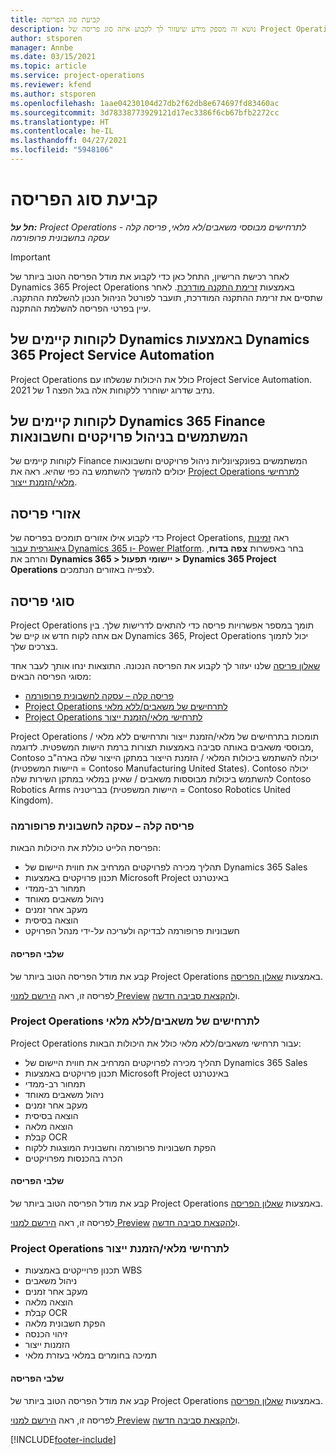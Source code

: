 ```yaml
---
title: קביעת סוג הפריסה
description: נושא זה מספק מידע שיעזור לך לקבוע איזה סוג פריסה של Project Operations מתאים לחברה שלך.
author: stsporen
manager: Annbe
ms.date: 03/15/2021
ms.topic: article
ms.service: project-operations
ms.reviewer: kfend
ms.author: stsporen
ms.openlocfilehash: 1aae04230104d27db2f62db8e674697fd83460ac
ms.sourcegitcommit: 3d78338773929121d17ec3386f6cb67bfb2272cc
ms.translationtype: HT
ms.contentlocale: he-IL
ms.lasthandoff: 04/27/2021
ms.locfileid: "5948106"
---
```

# <a name="determine-your-deployment-type"></a>קביעת סוג הפריסה

_**חל על:** Project Operations לתרחישים מבוססי משאבים/לא מלאי, פריסה קלה - עסקה בחשבונית פרופורמה_

> [!IMPORTANT]
> לאחר רכישת הרישיון, התחל כאן כדי לקבוע את מודל הפריסה הטוב ביותר של Dynamics 365 Project Operations באמצעות [זרימת התקנה מודרכת](https://aka.ms/provisionprojectoperations).
> לאחר שתסיים את זרימת ההתקנה המודרכת, תועבר לפורטל הניהול הנכון להשלמת ההתקנה. עיין בפרטי הפריסה להשלמת ההתקנה.


## <a name="existing-customers-of-dynamics-using-dynamics-365-project-service-automation"></a>לקוחות קיימים של Dynamics באמצעות Dynamics 365 Project Service Automation
Project Operations כולל את היכולות שנשלחו עם Project Service Automation. נתיב שדרוג ישוחרר ללקוחות אלה בגל הפצה 1 של 2021.

## <a name="existing-customers-of-dynamics-365-finance-using-project-management-and-accounting"></a>לקוחות קיימים של Dynamics 365 Finance המשתמשים בניהול פרויקטים וחשבונאות 

לקוחות קיימים של Finance המשתמשים בפונקציונליות ניהול פרויקטים וחשבונאות יכולים להמשיך להשתמש בה כפי שהיא. ראה את [Project Operations לתרחישי מלאי/הזמנת ייצור](#pma).


## <a name="deployment-regions"></a>אזורי פריסה
כדי לקבוע אילו אזורים תומכים בפריסה של Project Operations, ראה [זמינות גיאוגרפית עבור Dynamics 365 ו- Power Platform](https://dynamics.microsoft.com/en-us/geographic-availability/). בחר באפשרות **צפה בדוח**, והרחב את **Dynamics 365 > יישומי תפעול > Dynamics 365 Project Operations** לצפייה באזורים הנתמכים.

## <a name="deployment-types"></a>סוגי פריסה
Project Operations תומך במספר אפשרויות פריסה כדי להתאים לדרישות שלך. בין אם אתה לקוח חדש או קיים של Dynamics 365, ‏Project Operations יכול לתמוך בצרכים שלך.

[שאלון פריסה](https://aka.ms/provisionprojectoperations) שלנו יעזור לך לקבוע את הפריסה הנכונה. התוצאות ינחו אותך לעבר אחד מסוגי הפריסה הבאים:

- [פריסה קלה – עסקה לחשבונית פרופורמה](#lite)
- [Project Operations לתרחישים של משאבים/ללא מלאי](#integrated)
- [Project Operations לתרחישי מלאי/הזמנת ייצור](#pma)

Project Operations תומכות בתרחישים של מלאי/הזמנת ייצור ותרחישים ללא מלאי / מבוססי משאבים באותה סביבה באמצעות תצורות ברמת הישות המשפטית. לדוגמה, Contoso יכולה להשתמש ביכולות המלאי / הזמנת הייצור במתקן הייצור שלה בארה"ב (היישות המשפטית = Contoso Manufacturing United States). Contoso יכולה להשתמש ביכולות מבוססות משאבים / שאינן במלאי במתקן השירות שלה Contoso Robotics Arms בבריטניה (היישות המשפטית = Contoso Robotics United Kingdom).

### <a name="lite-deployment---deal-to-proforma-invoicing"></a><a  name="lite"></a>פריסה קלה – עסקה לחשבונית פרופורמה

הפריסת הלייט כוללת את היכולות הבאות:

- תהליך מכירה לפרויקטים המרחיב את חווית היישום של Dynamics 365 Sales
- תכנון פרויקטים באמצעות Microsoft Project באינטרנט
- תמחור רב-ממדי
- ניהול משאבים מאוחד
- מעקב אחר זמנים
- הוצאה בסיסית
- חשבוניות פרופורמה לבדיקה ולעריכה על-ידי מנהל הפרויקט 

#### <a name="deployment-steps"></a>שלבי הפריסה
קבע את מודל הפריסה הטוב ביותר של Project Operations באמצעות [שאלון הפריסה](https://aka.ms/provisionprojectoperations).

לפריסה זו, ראה [הירשם למנוי Preview](lite-preview-subscription-sign-up.md) ו[להקצאת סביבה חדשה](lite-deployment.md). 


### <a name="project-operations-for-resourcenon-stocked-scenarios"></a><a name="integrated"></a>Project Operations לתרחישים של משאבים/ללא מלאי
Project Operations עבור תרחישי משאבים/ללא מלאי כולל את היכולות הבאות:
 
- תהליך מכירה לפרויקטים המרחיב את חווית היישום של Dynamics 365 Sales
- תכנון פרויקטים באמצעות Microsoft Project באינטרנט
- תמחור רב-ממדי
- ניהול משאבים מאוחד
- מעקב אחר זמנים
- הוצאה בסיסית
- הוצאה מלאה
- קבלת OCR
- הפקת חשבוניות פרופורמה וחשבונית המוצגות ללקוח 
- הכרה בהכנסות מפרויקטים

#### <a name="deployment-steps"></a>שלבי הפריסה
קבע את מודל הפריסה הטוב ביותר של Project Operations באמצעות [שאלון הפריסה](https://aka.ms/provisionprojectoperations).

לפריסה זו, ראה [הירשם למנוי Preview](resource-sign-up-preview-subscription.md) ו[להקצאת סביבה חדשה](resource-provision-new-environment.md). 


### <a name="project-operations-for-stockedproduction-order-scenarios"></a><a name="pma"></a>Project Operations לתרחישי מלאי/הזמנת ייצור

- תכנון פרוייקטים באמצעות WBS
- ניהול משאבים
- מעקב אחר זמנים
- הוצאה מלאה
- קבלת OCR
- הפקת חשבונית מלאה
- זיהוי הכנסה
- הזמנות ייצור
- ‏‫תמיכה בחומרים במלאי‬ בעזרת מלאי

#### <a name="deployment-steps"></a>שלבי הפריסה
קבע את מודל הפריסה הטוב ביותר של Project Operations באמצעות [שאלון הפריסה](https://aka.ms/provisionprojectoperations).

לפריסה זו, ראה [הירשם למנוי Preview](/dynamics365/fin-ops-core/dev-itpro/dev-tools/sign-up-preview-subscription?toc=%2fdynamics365%2ffinance%2ftoc.json) ו[להקצאת סביבה חדשה](/dynamics365/fin-ops-core/dev-itpro/deployment/deploy-demo-environment?toc=%2fdynamics365%2ffinance%2ftoc.json). 



[!INCLUDE[footer-include](../includes/footer-banner.md)]